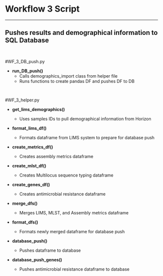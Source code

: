 # Workflow 3 Script
_______________________________________

## Pushes results and demographical information to SQL Database

<br />

#WF_3_DB_push.py

- **run_DB_push()**
    - Calls demographics_import class from helper file
    - Runs functions to create pandas DF and pushes DF to DB

<br />

#WF_3_helper.py

- **get_lims_demographics()**
    - Uses samples IDs to pull demographical information from Horizon

- **format_lims_df()**
    - Formats dataframe from LIMS system to prepare for database push

- **create_metrics_df()**
    - Creates assembly metrics dataframe

- **create_mlst_df()**
    - Creates Multilocus sequence typing dataframe

- **create_genes_df()**
    - Creates antimicrobial resistance dataframe

- **merge_dfs()**
    - Merges LIMS, MLST, and Assembly metrics dataframe

- **format_dfs()**
    - Formats newly merged dataframe for database push

- **database_push()**
    - Pushes dataframe to database

- **database_push_genes()**
    - Pushes antimicrobial resistance dataframe to database


<br />

